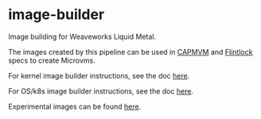 # image-builder
Image building for Weaveworks Liquid Metal.

The images created by this pipeline can be used in [CAPMVM][capmvm] and [Flintlock][flint]
specs to create Microvms.

For kernel image builder instructions, see the doc [here][k-docs].

For OS/k8s image builder instructions, see the doc [here][os-docs].

Experimental images can be found [here][exp].

[capmvm]: https://github.com/weaveworks-liquidmetal/cluster-api-provider-microvm
[flint]: https://github.com/weaveworks-liquidmetal/flintlock
[k-docs]: https://github.com/weaveworks-liquidmetal/image-builder/tree/main/kernel
[os-docs]: https://github.com/weaveworks-liquidmetal/image-builder/blob/main/capmvm/kubernetes
[exp]: https://github.com/weaveworks-liquidmetal/image-builder/tree/main/experimental
